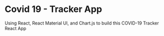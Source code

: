 # Covid 19 - Tracker App

Using React, React Material UI, and Chart.js to build this COVID-19 Tracker React App 
